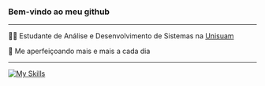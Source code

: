 <h3>Bem-vindo ao meu github</h3>
<hr>

<p>👨‍💻 Estudante de Análise e Desenvolvimento de Sistemas na <a href="https://www.unisuam.edu.br/" target="blank_">Unisuam</a></p>
<p>🧠 Me aperfeiçoando mais e mais a cada dia</p>
<hr>







[![My Skills](https://skillicons.dev/icons?i=html,css,js,py)](https://skillicons.dev)
